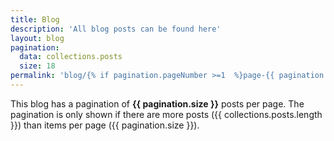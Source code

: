 ```yaml
---
title: Blog
description: 'All blog posts can be found here'
layout: blog
pagination:
  data: collections.posts
  size: 18
permalink: 'blog/{% if pagination.pageNumber >=1  %}page-{{ pagination.pageNumber + 1 }}/{% endif %}index.html'
---
```


This blog has a pagination of **{{ pagination.size }}** posts per page.
The pagination is only shown if there are more posts ({{ collections.posts.length }}) than items per page ({{ pagination.size }}).
